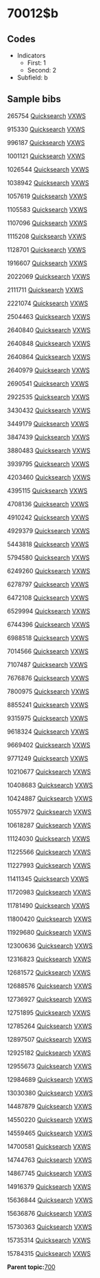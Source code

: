 # 70012$b

## Codes

-   Indicators
    -   First: 1
    -   Second: 2
-   Subfield: b

## Sample bibs

265754 [Quicksearch](https://search.library.yale.edu/catalog/265754) [VXWS](http://prodorbis.library.yale.edu:7014/vxws/GetHoldingsService?bibId=265754)

915330 [Quicksearch](https://search.library.yale.edu/catalog/915330) [VXWS](http://prodorbis.library.yale.edu:7014/vxws/GetHoldingsService?bibId=915330)

996187 [Quicksearch](https://search.library.yale.edu/catalog/996187) [VXWS](http://prodorbis.library.yale.edu:7014/vxws/GetHoldingsService?bibId=996187)

1001121 [Quicksearch](https://search.library.yale.edu/catalog/1001121) [VXWS](http://prodorbis.library.yale.edu:7014/vxws/GetHoldingsService?bibId=1001121)

1026544 [Quicksearch](https://search.library.yale.edu/catalog/1026544) [VXWS](http://prodorbis.library.yale.edu:7014/vxws/GetHoldingsService?bibId=1026544)

1038942 [Quicksearch](https://search.library.yale.edu/catalog/1038942) [VXWS](http://prodorbis.library.yale.edu:7014/vxws/GetHoldingsService?bibId=1038942)

1057619 [Quicksearch](https://search.library.yale.edu/catalog/1057619) [VXWS](http://prodorbis.library.yale.edu:7014/vxws/GetHoldingsService?bibId=1057619)

1105583 [Quicksearch](https://search.library.yale.edu/catalog/1105583) [VXWS](http://prodorbis.library.yale.edu:7014/vxws/GetHoldingsService?bibId=1105583)

1107096 [Quicksearch](https://search.library.yale.edu/catalog/1107096) [VXWS](http://prodorbis.library.yale.edu:7014/vxws/GetHoldingsService?bibId=1107096)

1115208 [Quicksearch](https://search.library.yale.edu/catalog/1115208) [VXWS](http://prodorbis.library.yale.edu:7014/vxws/GetHoldingsService?bibId=1115208)

1128701 [Quicksearch](https://search.library.yale.edu/catalog/1128701) [VXWS](http://prodorbis.library.yale.edu:7014/vxws/GetHoldingsService?bibId=1128701)

1916607 [Quicksearch](https://search.library.yale.edu/catalog/1916607) [VXWS](http://prodorbis.library.yale.edu:7014/vxws/GetHoldingsService?bibId=1916607)

2022069 [Quicksearch](https://search.library.yale.edu/catalog/2022069) [VXWS](http://prodorbis.library.yale.edu:7014/vxws/GetHoldingsService?bibId=2022069)

2111711 [Quicksearch](https://search.library.yale.edu/catalog/2111711) [VXWS](http://prodorbis.library.yale.edu:7014/vxws/GetHoldingsService?bibId=2111711)

2221074 [Quicksearch](https://search.library.yale.edu/catalog/2221074) [VXWS](http://prodorbis.library.yale.edu:7014/vxws/GetHoldingsService?bibId=2221074)

2504463 [Quicksearch](https://search.library.yale.edu/catalog/2504463) [VXWS](http://prodorbis.library.yale.edu:7014/vxws/GetHoldingsService?bibId=2504463)

2640840 [Quicksearch](https://search.library.yale.edu/catalog/2640840) [VXWS](http://prodorbis.library.yale.edu:7014/vxws/GetHoldingsService?bibId=2640840)

2640848 [Quicksearch](https://search.library.yale.edu/catalog/2640848) [VXWS](http://prodorbis.library.yale.edu:7014/vxws/GetHoldingsService?bibId=2640848)

2640864 [Quicksearch](https://search.library.yale.edu/catalog/2640864) [VXWS](http://prodorbis.library.yale.edu:7014/vxws/GetHoldingsService?bibId=2640864)

2640979 [Quicksearch](https://search.library.yale.edu/catalog/2640979) [VXWS](http://prodorbis.library.yale.edu:7014/vxws/GetHoldingsService?bibId=2640979)

2690541 [Quicksearch](https://search.library.yale.edu/catalog/2690541) [VXWS](http://prodorbis.library.yale.edu:7014/vxws/GetHoldingsService?bibId=2690541)

2922535 [Quicksearch](https://search.library.yale.edu/catalog/2922535) [VXWS](http://prodorbis.library.yale.edu:7014/vxws/GetHoldingsService?bibId=2922535)

3430432 [Quicksearch](https://search.library.yale.edu/catalog/3430432) [VXWS](http://prodorbis.library.yale.edu:7014/vxws/GetHoldingsService?bibId=3430432)

3449179 [Quicksearch](https://search.library.yale.edu/catalog/3449179) [VXWS](http://prodorbis.library.yale.edu:7014/vxws/GetHoldingsService?bibId=3449179)

3847439 [Quicksearch](https://search.library.yale.edu/catalog/3847439) [VXWS](http://prodorbis.library.yale.edu:7014/vxws/GetHoldingsService?bibId=3847439)

3880483 [Quicksearch](https://search.library.yale.edu/catalog/3880483) [VXWS](http://prodorbis.library.yale.edu:7014/vxws/GetHoldingsService?bibId=3880483)

3939795 [Quicksearch](https://search.library.yale.edu/catalog/3939795) [VXWS](http://prodorbis.library.yale.edu:7014/vxws/GetHoldingsService?bibId=3939795)

4203460 [Quicksearch](https://search.library.yale.edu/catalog/4203460) [VXWS](http://prodorbis.library.yale.edu:7014/vxws/GetHoldingsService?bibId=4203460)

4395115 [Quicksearch](https://search.library.yale.edu/catalog/4395115) [VXWS](http://prodorbis.library.yale.edu:7014/vxws/GetHoldingsService?bibId=4395115)

4708136 [Quicksearch](https://search.library.yale.edu/catalog/4708136) [VXWS](http://prodorbis.library.yale.edu:7014/vxws/GetHoldingsService?bibId=4708136)

4910242 [Quicksearch](https://search.library.yale.edu/catalog/4910242) [VXWS](http://prodorbis.library.yale.edu:7014/vxws/GetHoldingsService?bibId=4910242)

4929379 [Quicksearch](https://search.library.yale.edu/catalog/4929379) [VXWS](http://prodorbis.library.yale.edu:7014/vxws/GetHoldingsService?bibId=4929379)

5443818 [Quicksearch](https://search.library.yale.edu/catalog/5443818) [VXWS](http://prodorbis.library.yale.edu:7014/vxws/GetHoldingsService?bibId=5443818)

5794580 [Quicksearch](https://search.library.yale.edu/catalog/5794580) [VXWS](http://prodorbis.library.yale.edu:7014/vxws/GetHoldingsService?bibId=5794580)

6249260 [Quicksearch](https://search.library.yale.edu/catalog/6249260) [VXWS](http://prodorbis.library.yale.edu:7014/vxws/GetHoldingsService?bibId=6249260)

6278797 [Quicksearch](https://search.library.yale.edu/catalog/6278797) [VXWS](http://prodorbis.library.yale.edu:7014/vxws/GetHoldingsService?bibId=6278797)

6472108 [Quicksearch](https://search.library.yale.edu/catalog/6472108) [VXWS](http://prodorbis.library.yale.edu:7014/vxws/GetHoldingsService?bibId=6472108)

6529994 [Quicksearch](https://search.library.yale.edu/catalog/6529994) [VXWS](http://prodorbis.library.yale.edu:7014/vxws/GetHoldingsService?bibId=6529994)

6744396 [Quicksearch](https://search.library.yale.edu/catalog/6744396) [VXWS](http://prodorbis.library.yale.edu:7014/vxws/GetHoldingsService?bibId=6744396)

6988518 [Quicksearch](https://search.library.yale.edu/catalog/6988518) [VXWS](http://prodorbis.library.yale.edu:7014/vxws/GetHoldingsService?bibId=6988518)

7014566 [Quicksearch](https://search.library.yale.edu/catalog/7014566) [VXWS](http://prodorbis.library.yale.edu:7014/vxws/GetHoldingsService?bibId=7014566)

7107487 [Quicksearch](https://search.library.yale.edu/catalog/7107487) [VXWS](http://prodorbis.library.yale.edu:7014/vxws/GetHoldingsService?bibId=7107487)

7676876 [Quicksearch](https://search.library.yale.edu/catalog/7676876) [VXWS](http://prodorbis.library.yale.edu:7014/vxws/GetHoldingsService?bibId=7676876)

7800975 [Quicksearch](https://search.library.yale.edu/catalog/7800975) [VXWS](http://prodorbis.library.yale.edu:7014/vxws/GetHoldingsService?bibId=7800975)

8855241 [Quicksearch](https://search.library.yale.edu/catalog/8855241) [VXWS](http://prodorbis.library.yale.edu:7014/vxws/GetHoldingsService?bibId=8855241)

9315975 [Quicksearch](https://search.library.yale.edu/catalog/9315975) [VXWS](http://prodorbis.library.yale.edu:7014/vxws/GetHoldingsService?bibId=9315975)

9618324 [Quicksearch](https://search.library.yale.edu/catalog/9618324) [VXWS](http://prodorbis.library.yale.edu:7014/vxws/GetHoldingsService?bibId=9618324)

9669402 [Quicksearch](https://search.library.yale.edu/catalog/9669402) [VXWS](http://prodorbis.library.yale.edu:7014/vxws/GetHoldingsService?bibId=9669402)

9771249 [Quicksearch](https://search.library.yale.edu/catalog/9771249) [VXWS](http://prodorbis.library.yale.edu:7014/vxws/GetHoldingsService?bibId=9771249)

10210677 [Quicksearch](https://search.library.yale.edu/catalog/10210677) [VXWS](http://prodorbis.library.yale.edu:7014/vxws/GetHoldingsService?bibId=10210677)

10408683 [Quicksearch](https://search.library.yale.edu/catalog/10408683) [VXWS](http://prodorbis.library.yale.edu:7014/vxws/GetHoldingsService?bibId=10408683)

10424887 [Quicksearch](https://search.library.yale.edu/catalog/10424887) [VXWS](http://prodorbis.library.yale.edu:7014/vxws/GetHoldingsService?bibId=10424887)

10557972 [Quicksearch](https://search.library.yale.edu/catalog/10557972) [VXWS](http://prodorbis.library.yale.edu:7014/vxws/GetHoldingsService?bibId=10557972)

10618287 [Quicksearch](https://search.library.yale.edu/catalog/10618287) [VXWS](http://prodorbis.library.yale.edu:7014/vxws/GetHoldingsService?bibId=10618287)

11124030 [Quicksearch](https://search.library.yale.edu/catalog/11124030) [VXWS](http://prodorbis.library.yale.edu:7014/vxws/GetHoldingsService?bibId=11124030)

11225566 [Quicksearch](https://search.library.yale.edu/catalog/11225566) [VXWS](http://prodorbis.library.yale.edu:7014/vxws/GetHoldingsService?bibId=11225566)

11227993 [Quicksearch](https://search.library.yale.edu/catalog/11227993) [VXWS](http://prodorbis.library.yale.edu:7014/vxws/GetHoldingsService?bibId=11227993)

11411345 [Quicksearch](https://search.library.yale.edu/catalog/11411345) [VXWS](http://prodorbis.library.yale.edu:7014/vxws/GetHoldingsService?bibId=11411345)

11720983 [Quicksearch](https://search.library.yale.edu/catalog/11720983) [VXWS](http://prodorbis.library.yale.edu:7014/vxws/GetHoldingsService?bibId=11720983)

11781490 [Quicksearch](https://search.library.yale.edu/catalog/11781490) [VXWS](http://prodorbis.library.yale.edu:7014/vxws/GetHoldingsService?bibId=11781490)

11800420 [Quicksearch](https://search.library.yale.edu/catalog/11800420) [VXWS](http://prodorbis.library.yale.edu:7014/vxws/GetHoldingsService?bibId=11800420)

11929680 [Quicksearch](https://search.library.yale.edu/catalog/11929680) [VXWS](http://prodorbis.library.yale.edu:7014/vxws/GetHoldingsService?bibId=11929680)

12300636 [Quicksearch](https://search.library.yale.edu/catalog/12300636) [VXWS](http://prodorbis.library.yale.edu:7014/vxws/GetHoldingsService?bibId=12300636)

12316823 [Quicksearch](https://search.library.yale.edu/catalog/12316823) [VXWS](http://prodorbis.library.yale.edu:7014/vxws/GetHoldingsService?bibId=12316823)

12681572 [Quicksearch](https://search.library.yale.edu/catalog/12681572) [VXWS](http://prodorbis.library.yale.edu:7014/vxws/GetHoldingsService?bibId=12681572)

12688576 [Quicksearch](https://search.library.yale.edu/catalog/12688576) [VXWS](http://prodorbis.library.yale.edu:7014/vxws/GetHoldingsService?bibId=12688576)

12736927 [Quicksearch](https://search.library.yale.edu/catalog/12736927) [VXWS](http://prodorbis.library.yale.edu:7014/vxws/GetHoldingsService?bibId=12736927)

12751895 [Quicksearch](https://search.library.yale.edu/catalog/12751895) [VXWS](http://prodorbis.library.yale.edu:7014/vxws/GetHoldingsService?bibId=12751895)

12785264 [Quicksearch](https://search.library.yale.edu/catalog/12785264) [VXWS](http://prodorbis.library.yale.edu:7014/vxws/GetHoldingsService?bibId=12785264)

12897507 [Quicksearch](https://search.library.yale.edu/catalog/12897507) [VXWS](http://prodorbis.library.yale.edu:7014/vxws/GetHoldingsService?bibId=12897507)

12925182 [Quicksearch](https://search.library.yale.edu/catalog/12925182) [VXWS](http://prodorbis.library.yale.edu:7014/vxws/GetHoldingsService?bibId=12925182)

12955673 [Quicksearch](https://search.library.yale.edu/catalog/12955673) [VXWS](http://prodorbis.library.yale.edu:7014/vxws/GetHoldingsService?bibId=12955673)

12984689 [Quicksearch](https://search.library.yale.edu/catalog/12984689) [VXWS](http://prodorbis.library.yale.edu:7014/vxws/GetHoldingsService?bibId=12984689)

13030380 [Quicksearch](https://search.library.yale.edu/catalog/13030380) [VXWS](http://prodorbis.library.yale.edu:7014/vxws/GetHoldingsService?bibId=13030380)

14487879 [Quicksearch](https://search.library.yale.edu/catalog/14487879) [VXWS](http://prodorbis.library.yale.edu:7014/vxws/GetHoldingsService?bibId=14487879)

14550220 [Quicksearch](https://search.library.yale.edu/catalog/14550220) [VXWS](http://prodorbis.library.yale.edu:7014/vxws/GetHoldingsService?bibId=14550220)

14559465 [Quicksearch](https://search.library.yale.edu/catalog/14559465) [VXWS](http://prodorbis.library.yale.edu:7014/vxws/GetHoldingsService?bibId=14559465)

14700581 [Quicksearch](https://search.library.yale.edu/catalog/14700581) [VXWS](http://prodorbis.library.yale.edu:7014/vxws/GetHoldingsService?bibId=14700581)

14744763 [Quicksearch](https://search.library.yale.edu/catalog/14744763) [VXWS](http://prodorbis.library.yale.edu:7014/vxws/GetHoldingsService?bibId=14744763)

14867745 [Quicksearch](https://search.library.yale.edu/catalog/14867745) [VXWS](http://prodorbis.library.yale.edu:7014/vxws/GetHoldingsService?bibId=14867745)

14916379 [Quicksearch](https://search.library.yale.edu/catalog/14916379) [VXWS](http://prodorbis.library.yale.edu:7014/vxws/GetHoldingsService?bibId=14916379)

15636844 [Quicksearch](https://search.library.yale.edu/catalog/15636844) [VXWS](http://prodorbis.library.yale.edu:7014/vxws/GetHoldingsService?bibId=15636844)

15636876 [Quicksearch](https://search.library.yale.edu/catalog/15636876) [VXWS](http://prodorbis.library.yale.edu:7014/vxws/GetHoldingsService?bibId=15636876)

15730363 [Quicksearch](https://search.library.yale.edu/catalog/15730363) [VXWS](http://prodorbis.library.yale.edu:7014/vxws/GetHoldingsService?bibId=15730363)

15735314 [Quicksearch](https://search.library.yale.edu/catalog/15735314) [VXWS](http://prodorbis.library.yale.edu:7014/vxws/GetHoldingsService?bibId=15735314)

15784315 [Quicksearch](https://search.library.yale.edu/catalog/15784315) [VXWS](http://prodorbis.library.yale.edu:7014/vxws/GetHoldingsService?bibId=15784315)

**Parent topic:**[700](../../tags/700/700.md)

